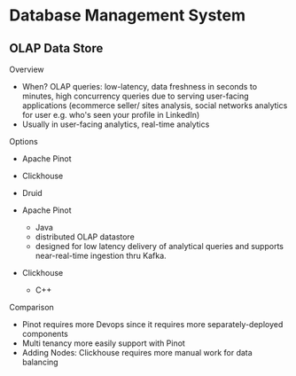 # Database Management System

## OLAP Data Store

Overview
- When? OLAP queries: low-latency, data freshness in seconds to minutes, high concurrency queries due to serving user-facing applications (ecommerce seller/ sites analysis, social networks analytics for user e.g. who's seen your profile in LinkedIn)
- Usually in user-facing analytics, real-time analytics

Options
- Apache Pinot
- Clickhouse
- Druid


- Apache Pinot
    - Java
    - distributed OLAP datastore
    - designed for low latency delivery of analytical queries and supports near-real-time ingestion thru Kafka.

- Clickhouse
    - C++

Comparison
- Pinot requires more Devops since it requires more separately-deployed components
- Multi tenancy more easily support with Pinot
- Adding Nodes: Clickhouse requires more manual work for data balancing
